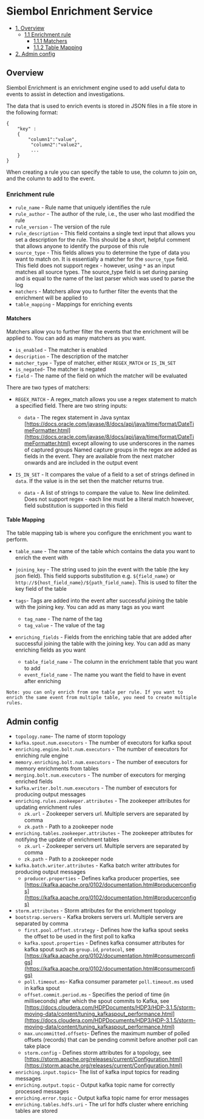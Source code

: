 # Siembol Enrichment Service

- [1. Overview](#overview)
  * [1.1 Enrichment rule](#enrichment-rule)
      * [1.1.1 Matchers](#matchers)
      * [1.1.2 Table Mapping](#table-mapping)
- [2. Admin config](#admin-config)

## Overview
Siembol Enrichment is an enrichment engine used to add useful data to events to assist in detection and investigations.  

The data that is used to enrich events is stored in JSON files in a file store in the following format: 
```
{ 
    "key" :
    {
        "column1":"value",
         "column2":"value2",
         ...
    }
}
 ``` 

 When creating a rule you can specify the table to use, the column to join on, and the column to add to the event.

### Enrichment rule 
- `rule_name` - Rule name that uniquely identifies the rule
- `rule_author` - The author of the rule, i.e., the user who last modified the rule
- `rule_version` - The version of the rule
- `rule_description` - This field contains a single text input that allows you set a description for the rule. This should be a short, helpful comment that allows anyone to identify the purpose of this rule
- `source_type` - This fields allows you to determine the type of data you want to match on. It is essentially a matcher for the `source_type` field. This field does not support regex - however, using `*` as an input matches all source types. The source_type field is set during parsing and is equal to the name of the last parser which was used to parse the log
- `matchers` - Matchers allow you to further filter the events that the enrichment will be applied to
- `table_mapping` - Mappings for enriching events

#### Matchers
Matchers allow you to further filter the events that the enrichment will be applied to. You can add as many matchers as you want.
- `is_enabled` - The matcher is enabled
- `description` - The description of the matcher
- `matcher_type` - Type of matcher, either `REGEX_MATCH` or `IS_IN_SET`
- `is_negated`- The matcher is negated
- `field` - The name of the field on which the matcher will be evaluated

There are two types of matchers:
- `REGEX_MATCH` - A regex_match allows you use a regex statement to match a specified field. There are two string inputs:
    - `data` - The regex statement in Java syntax [https://docs.oracle.com/javase/8/docs/api/java/time/format/DateTimeFormatter.html](https://docs.oracle.com/javase/8/docs/api/java/time/format/DateTimeFormatter.html) except allowing to use underscores in the names of captured groups Named capture groups in the regex are added as fields in the event. They are available from the next matcher onwards and are included in the output event

- `IS_IN_SET` - It compares the value of a field to a set of strings defined in `data`. If the value is in the set then the matcher returns true. 
    - `data` - A list of strings to compare the value to. New line delimited. Does not support regex - each line must be a literal match however, field substitution is supported in this field
    
#### Table Mapping
The table mapping tab is where you configure the enrichment you want to perform.

- `table_name` - The name of the table which contains the data you want to enrich the event with
- `joining_key` - The string used to join the event with the table (the key json field). This field supports substitution e.g. `${field_name}` or `http://${host_field_name}/${path_field_name}`. This is used to filter the key field of the table 
- `tags`- Tags are added into the event after successful joining the table with the joining key. You can add as many tags as you want
    - `tag_name` - The name of the tag
    - `tag_value` - The value of the tag

- `enriching_fields` - Fields from the enriching table that are added after successful joining the table with the joining key. You can add as many enriching fields as you want
    - `table_field_name` - The column in the enrichment table that you want to add
    - `event_field_name` - The name you want the field to have in event after enriching
```
Note: you can only enrich from one table per rule. If you want to enrich the same event from multiple table, you need to create multiple rules.
```
## Admin config
- `topology.name`- The name of storm topology
- `kafka.spout.num.executors` - The number of executors for kafka spout
- `enriching.engine.bolt.num.executors` - The number of executors for enriching rule engine
- `memory.enriching.bolt.num.executors` - The number of executors for memory enrichments from tables
- `merging.bolt.num.executors` - The number of executors for merging enriched fields
- `kafka.writer.bolt.num.executors` - The number of executors for producing output messages
- `enriching.rules.zookeeper.attributes` - The zookeeper attributes for updating enrichment rules
    - `zk.url` - Zookeeper servers url. Multiple servers are separated by comma
    - `zk.path` - Path to a zookeeper node
- `enriching.tables.zookeeper.attributes` - The zookeeper attributes for notifying the update of enrichment tables
    - `zk.url` - Zookeeper servers url. Multiple servers are separated by comma
    - `zk.path` - Path to a zookeeper node
- `kafka.batch.writer.attributes` - Kafka batch writer attributes for producing output messages
    - `producer.properties` - Defines kafka producer properties, see [https://kafka.apache.org/0102/documentation.html#producerconfigs](https://kafka.apache.org/0102/documentation.html#producerconfigs)
- `storm.attributes` - Storm attributes for the enrichment topology
- `bootstrap.servers` - Kafka brokers servers url. Multiple servers are separated by comma
    - `first.pool.offset.strategy` - Defines how the kafka spout seeks the offset to be used in the first poll to kafka
    - `kafka.spout.properties` - Defines kafka consumer attributes for kafka spout such as `group.id`, `protocol`, see [https://kafka.apache.org/0102/documentation.html#consumerconfigs](https://kafka.apache.org/0102/documentation.html#consumerconfigs)
    - `poll.timeout.ms`- Kafka consumer parameter `poll.timeout.ms` used in kafka spout
    - `offset.commit.period.ms` - Specifies the period of time (in milliseconds) after which the spout commits to Kafka, see [https://docs.cloudera.com/HDPDocuments/HDP3/HDP-3.1.5/storm-moving-data/content/tuning_kafkaspout_performance.html](https://docs.cloudera.com/HDPDocuments/HDP3/HDP-3.1.5/storm-moving-data/content/tuning_kafkaspout_performance.html)
    - `max.uncommitted.offsets`- Defines the maximum number of polled offsets (records) that can be pending commit before another poll can take place
    - `storm.config` - Defines storm attributes for a topology, see [https://storm.apache.org/releases/current/Configuration.html](https://storm.apache.org/releases/current/Configuration.html)
- `enriching.input.topics`- The list of kafka input topics for reading messages
- `enriching.output.topic` - Output kafka topic name for correctly processed messages
- `enriching.error.topic` - Output kafka topic name for error messages
- `enriching.tables.hdfs.uri` - The url for hdfs cluster where enriching tables are stored

